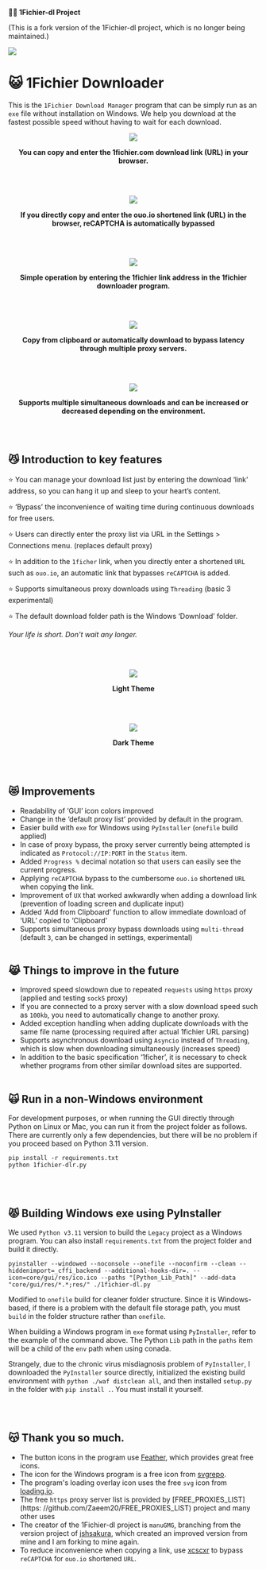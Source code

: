 **🧙‍♂️ 1Fichier-dl Project**

(This is a fork version of the 1Fichier-dl project, which is no longer being maintained.)

<p align="left">
  <img src="https://github.com/leinad4mind/1fichier-dl/blob/main/screenshots/ico.png?raw=true"></img>
</p>

# 😺 1Fichier Downloader

This is the `1Fichier Download Manager` program that can be simply run as an `exe` file without installation on Windows.
We help you download at the fastest possible speed without having to wait for each download.

<p align="center">
  <img src="https://raw.githubusercontent.com/leinad4mind/1fichier-dl/main/screenshots/preview-1fichier-site.png"></img>
</p>
<p align="center">
  <b>You can copy and enter the 1fichier.com download link (URL) in your browser.</b>
</p>
<br/>
<br/>
<p align="center">
  <img src="https://raw.githubusercontent.com/leinad4mind/1fichier-dl/main/screenshots/preview-ouo-shortlink.png"></img>
</p>
<p align="center">
  <b>If you directly copy and enter the ouo.io shortened link (URL) in the browser, reCAPTCHA is automatically bypassed</b>
</p>
<br/>
<br/>
<p align="center">
  <img src="https://raw.githubusercontent.com/leinad4mind/1fichier-dl/main/screenshots/preview0.png"></img>
</p>

<p align="center">
  <b>Simple operation by entering the 1fichier link address in the 1fichier downloader program.</b>
</p>
<br/>
<br/>

<p align="center">
  <img src="https://raw.githubusercontent.com/leinad4mind/1fichier-dl/main/screenshots/preview_settings0.png"></img>
</p>

<p align="center">
  <b>Copy from clipboard or automatically download to bypass latency through multiple proxy servers.</b>
</p>
<br/>
<br/>
<p align="center">
  <img src="https://raw.githubusercontent.com/leinad4mind/1fichier-dl/main/screenshots/preview_settings1.png"></img>
</p>

<p align="center">
  <b>Supports multiple simultaneous downloads and can be increased or decreased depending on the environment.</b>
</p>
<br/>
<br/>

## 😼 Introduction to key features

⭐ You can manage your download list just by entering the download ‘link’ address, so you can hang it up and sleep to your heart’s content.

⭐ ‘Bypass’ the inconvenience of waiting time during continuous downloads for free users.

⭐ Users can directly enter the proxy list via URL in the Settings > Connections menu. (replaces default proxy)

⭐ In addition to the `1ficher` link, when you directly enter a shortened `URL` such as `ouo.io`, an automatic link that bypasses `reCAPTCHA` is added.

⭐ Supports simultaneous proxy downloads using `Threading` (basic 3 experimental)

⭐ The default download folder path is the Windows ‘Download’ folder.

_Your life is short. Don't wait any longer._

<br/>
<br/>
<p align="center">
  <img src="https://raw.githubusercontent.com/leinad4mind/1fichier-dl/main/screenshots/Screenshot_Light.png"></img>
</p>

<p align="center">
  <b>Light Theme</b>
</p>
<br/>
<br/>

<p align="center">
  <img src="https://raw.githubusercontent.com/leinad4mind/1fichier-dl/main/screenshots/Screenshot_Dark.png"></img>
</p>

<p align="center">
  <b>Dark Theme</b>
</p>
<br/>
<br/>

## 😻 Improvements

- Readability of ‘GUI’ icon colors improved
- Change in the ‘default proxy list’ provided by default in the program.
- Easier build with `exe` for Windows using `PyInstaller` (`onefile` build applied)
- In case of proxy bypass, the proxy server currently being attempted is indicated as `Protocol://IP:PORT` in the `Status` item.
- Added `Progress %` decimal notation so that users can easily see the current progress.
- Applying `reCAPTCHA` bypass to the cumbersome `ouo.io` shortened `URL` when copying the link.
- Improvement of `UX` that worked awkwardly when adding a download link (prevention of loading screen and duplicate input)
- Added ‘Add from Clipboard’ function to allow immediate download of ‘URL’ copied to ‘Clipboard’
- Supports simultaneous proxy bypass downloads using `multi-thread` (default `3`, can be changed in settings, experimental)
  <br/>
  <br/>

## 😹 Things to improve in the future

- Improved speed slowdown due to repeated `requests` using `https` proxy (applied and testing `sock5` proxy)
- If you are connected to a proxy server with a slow download speed such as `100kb`, you need to automatically change to another proxy.
- Added exception handling when adding duplicate downloads with the same file name (processing required after actual 1fichier URL parsing)
- Supports asynchronous download using `Asyncio` instead of `Threading`, which is slow when downloading simultaneously (increases speed)
- In addition to the basic specification ‘1ficher’, it is necessary to check whether programs from other similar download sites are supported.
  <br/>
  <br/>

## 🙀 Run in a non-Windows environment

For development purposes, or when running the GUI directly through Python on Linux or Mac, you can run it from the project folder as follows.
There are currently only a few dependencies, but there will be no problem if you proceed based on Python 3.11 version.

```
pip install -r requirements.txt
python 1fichier-dlr.py
```

<br/>
<br/>

## 😾 Building Windows exe using PyInstaller

We used `Python v3.11` version to build the `Legacy` project as a Windows program.
You can also install `requirements.txt` from the project folder and build it directly.

```
pyinstaller --windowed --noconsole --onefile --noconfirm --clean --hiddenimport=_cffi_backend --additional-hooks-dir=. --icon=core/gui/res/ico.ico --paths "[Python_Lib_Path]" --add-data "core/gui/res/*.*;res/" ./1fichier-dl.py
```

Modified to `onefile` build for cleaner folder structure.
Since it is Windows-based, if there is a problem with the default file storage path, you must `build` in the folder structure rather than `onefile`.

When building a Windows program in `exe` format using `PyInstaller`, refer to the example of the command above.
The Python `Lib` path in the `paths` item will be a child of the `env` path when using conada.

Strangely, due to the chronic virus misdiagnosis problem of `PyInstaller`, I downloaded the `PyInstaller` source directly, initialized the existing build environment with `python ./waf distclean all`, and then installed `setup.py` in the folder with `pip install .`. You must install it yourself.

<br/>
<br/>

## 😽 Thank you so much.

- The button icons in the program use [Feather](https://feathericons.com/), which provides great free icons.
- The icon for the Windows program is a free icon from [svgrepo](https://www.svgrepo.com/).
- The program's loading overlay icon uses the free `svg` icon from [loading.io](https://loading.io).
- The free `https` proxy server list is provided by [FREE_PROXIES_LIST](https: //github.com/Zaeem20/FREE_PROXIES_LIST) project and many other uses
- The creator of the 1Fichier-dl project is `manuGMG`, branching from the version project of [jshsakura](https://github.com/jshsakura/1fichier-dl), which created an improved version from mine and I am forking to mine again.
- To reduce inconvenience when copying a link, use [xcscxr](https://github.com/xcscxr) to bypass `reCAPTCHA` for `ouo.io` shortened `URL`.

